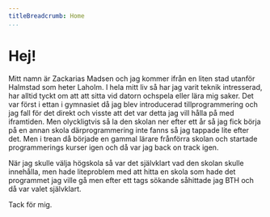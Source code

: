 ```yaml
---
titleBreadcrumb: Home
...
```

Hej!
=========
Mitt namn är Zackarias Madsen och jag kommer ifrån en liten stad utanför Halmstad som heter Laholm. I hela mitt liv så har jag varit teknik intresserad, har alltid tyckt om att att sitta vid datorn ochspela eller lära mig saker. Det var först i ettan i gymnasiet då jag blev introducerad tillprogrammering och jag fall för det direkt och visste att det var detta jag vill hålla på med iframtiden. Men olyckligtvis så la den skolan ner efter ett år så jag fick börja på en annan skola därprogrammering inte fanns så jag tappade lite efter det. Men i trean då började en gammal lärare frånförra skolan och startade programmerings kurser igen och då var jag back on track igen.

När jag skulle välja högskola så var det självklart vad den skolan skulle innehålla, men hade liteproblem med att hitta en skola som hade det programmet jag ville gå men efter ett tags sökande såhittade jag BTH och då var valet självklart.

Tack för mig.
